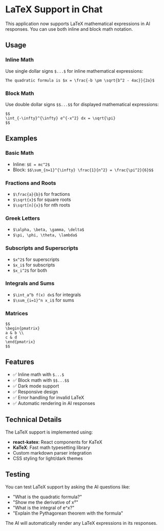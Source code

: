 # LaTeX Support in Chat

This application now supports LaTeX mathematical expressions in AI responses. You can use both inline and block math notation.

## Usage

### Inline Math
Use single dollar signs `$...$` for inline mathematical expressions:

```
The quadratic formula is $x = \frac{-b \pm \sqrt{b^2 - 4ac}}{2a}$
```

### Block Math
Use double dollar signs `$$...$$` for displayed mathematical expressions:

```
$$
\int_{-\infty}^{\infty} e^{-x^2} dx = \sqrt{\pi}
$$
```

## Examples

### Basic Math
- Inline: `$E = mc^2$`
- Block: `$$\sum_{n=1}^{\infty} \frac{1}{n^2} = \frac{\pi^2}{6}$$`

### Fractions and Roots
- `$\frac{a}{b}$` for fractions
- `$\sqrt{x}$` for square roots
- `$\sqrt[n]{x}$` for nth roots

### Greek Letters
- `$\alpha, \beta, \gamma, \delta$`
- `$\pi, \phi, \theta, \lambda$`

### Subscripts and Superscripts
- `$x^2$` for superscripts
- `$x_i$` for subscripts
- `$x_i^2$` for both

### Integrals and Sums
- `$\int_a^b f(x) dx$` for integrals
- `$\sum_{i=1}^n x_i$` for sums

### Matrices
```
$$
\begin{pmatrix} 
a & b \\ 
c & d 
\end{pmatrix}
$$
```

## Features

- ✅ Inline math with `$...$`
- ✅ Block math with `$$...$$`
- ✅ Dark mode support
- ✅ Responsive design
- ✅ Error handling for invalid LaTeX
- ✅ Automatic rendering in AI responses

## Technical Details

The LaTeX support is implemented using:
- **react-katex**: React components for KaTeX
- **KaTeX**: Fast math typesetting library
- Custom markdown parser integration
- CSS styling for light/dark themes

## Testing

You can test LaTeX support by asking the AI questions like:
- "What is the quadratic formula?"
- "Show me the derivative of x²"
- "What is the integral of e^x?"
- "Explain the Pythagorean theorem with the formula"

The AI will automatically render any LaTeX expressions in its responses. 